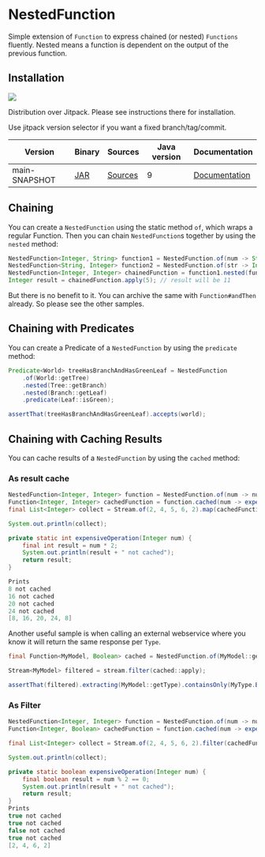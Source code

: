 # NestedFunction

Simple extension of `Function` to express chained (or nested) `Functions` fluently. Nested means a function is dependent on the output of the previous function.

## Installation

[![](https://jitpack.io/v/No3x/nested-function.svg)](https://jitpack.io/#No3x/nested-function)

Distribution over Jitpack. Please see instructions there for installation. 

Use jitpack version selector if you want a fixed branch/tag/commit.

| Version| Binary| Sources | Java version | Documentation                                                                              |
| -------- | ------- |---------|----|--------------------------------------------------------------------------------------------|
|main-SNAPSHOT|[JAR](https://javadoc.jitpack.io/com/github/No3x/nested-function/main-SNAPSHOT/nested-function-main-SNAPSHOT.jar)| [Sources](https://javadoc.jitpack.io/com/github/No3x/nested-function/main-SNAPSHOT/nested-function-main-SNAPSHOT-javadoc.jar) | 9  | [Documentation](https://jitpack.io/com/github/No3x/nested-function/main-SNAPSHOT/javadoc/) |x|

## Chaining
You can create a `NestedFunction` using the static method `of`, which wraps a regular Function.
Then you can chain `NestedFunction`s together by using the `nested` method:

```java
NestedFunction<Integer, String> function1 = NestedFunction.of(num -> String.valueOf(num * 2));
NestedFunction<String, Integer> function2 = NestedFunction.of(str -> Integer.parseInt(str) + 1);
NestedFunction<Integer, Integer> chainedFunction = function1.nested(function2);
Integer result = chainedFunction.apply(5); // result will be 11
```
But there is no benefit to it. You can archive the same with `Function#andThen` already. So please see the other samples.

## Chaining with Predicates
You can create a Predicate of a `NestedFunction` by using the `predicate` method:

```java
Predicate<World> treeHasBranchAndHasGreenLeaf = NestedFunction
    .of(World::getTree)
    .nested(Tree::getBranch)
    .nested(Branch::getLeaf)
    .predicate(Leaf::isGreen);

assertThat(treeHasBranchAndHasGreenLeaf).accepts(world);
```
## Chaining with Caching Results
You can cache results of a `NestedFunction` by using the `cached` method:

### As result cache

```java
NestedFunction<Integer, Integer> function = NestedFunction.of(num -> num * 2);
Function<Integer, Integer> cachedFunction = function.cached(num -> expensiveOperation(num));
final List<Integer> collect = Stream.of(2, 4, 5, 6, 2).map(cachedFunction).collect(Collectors.toList());

System.out.println(collect);

private static int expensiveOperation(Integer num) {
    final int result = num * 2;
    System.out.println(result + " not cached");
    return result;
}

Prints
8 not cached
16 not cached
20 not cached
24 not cached
[8, 16, 20, 24, 8]
```
Another useful sample is when calling an external webservice where you know it will return the same response per `Type`.
```java
final Function<MyModel, Boolean> cached = NestedFunction.of(MyModel::getType).cached(service::callWebservice);

Stream<MyModel> filtered = stream.filter(cached::apply);

assertThat(filtered).extracting(MyModel::getType).containsOnly(MyType.B);
```
### As Filter
```java
NestedFunction<Integer, Integer> function = NestedFunction.of(num -> num * 3);
Function<Integer, Boolean> cachedFunction = function.cached(num -> expensiveOperation(num));

final List<Integer> collect = Stream.of(2, 4, 5, 6, 2).filter(cachedFunction::apply).collect(Collectors.toList());

System.out.println(collect);

private static boolean expensiveOperation(Integer num) {
    final boolean result = num % 2 == 0;
    System.out.println(result + " not cached");
    return result;
}
Prints
true not cached
true not cached
false not cached
true not cached
[2, 4, 6, 2]
```
